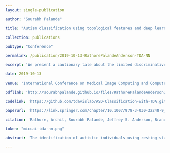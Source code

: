 ```yaml
---
layout: single-publication

author: "Sourabh Palande"

title: "Autism classification using topological features and deep learning: A cautionary tale"

collection: publications

pubtype: "Conference"

permalink: /publication/2019-10-13-RathorePalandeAnderson-TDA-NN

excerpt: 'We present a cautionary tale about the limited discriminative power of topological features derived from fMRI data in ASD classification.'

date: 2019-10-13

venue: 'International Conference on Medical Image Computing and Computer-Assisted Intervention'

pdflink: 'http://sourabhpalande.github.io/files/RathorePalandeAnderson2019-TDA-NN.pdf'

codelink: 'https://github.com/tdavislab/ASD-Classification-with-TDA.git'

paperurl: 'https://link.springer.com/chapter/10.1007/978-3-030-32248-9_82'

citation: 'Rathore, Archit, Sourabh Palande, Jeffrey S. Anderson, Brandon A. Zielinski, P. Thomas Fletcher, and Bei Wang. "Autism classification using topological features and deep learning: A cautionary tale." In <i>International Conference on Medical Image Computing and Computer-Assisted Intervention</i>, pp. 736-744. Springer, Cham, 2019.'

token: "miccai-tda-nn.png"

abstract: 'The identification of autistic individuals using resting state functional connectivity networks can provide an objective diagnostic method for autism spectrum disorder (ASD). The present state-of-the-art machine learning model using deep learning has a classification accuracy of 70.2% on the ABIDE (Autism Brain Imaging Data Exchange) data set. In this paper, we explore the utility of topological features in the classification of ASD versus typically developing control subjects. These topological features have been shown to provide a complementary source of discriminative information in applications such as 2D object classification and social network analysis. We evaluate the performance of three different representations of topological features - persistence diagrams, persistence images, and persistence landscapes - for autism classification using neural networks, support vector machines and random forests. We also propose a hybrid approach of augmenting topological features with functional correlations, which typically outperforms the models that use functional correlations alone. With this approach, even with a simple 3-layer neural network, we are able to achieve a classification accuracy of 69.2% on the ABIDE data set. However, our experiments also show that the improvement due to topological features is not always statistically significant. Therefore, we offer a cautionary tale to the practitioners regarding the limited discriminative power of topological features derived from fMRI data for the classification of autism.'

---
```

